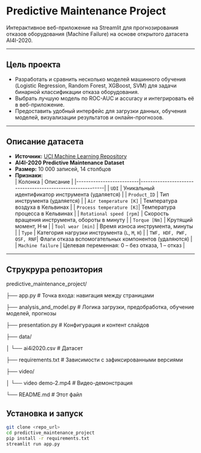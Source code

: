 # Predictive Maintenance Project

Интерактивное веб-приложение на Streamlit для прогнозирования отказов оборудования (Machine Failure) на основе открытого датасета AI4I-2020.  

---

## Цель проекта

- Разработать и сравнить несколько моделей машинного обучения (Logistic Regression, Random Forest, XGBoost, SVM) для задачи бинарной классификации отказа оборудования.  
- Выбрать лучшую модель по ROC-AUC и accuracy и интегрировать её в веб-приложение.  
- Предоставить удобный интерфейс для загрузки данных, обучения моделей, визуализации результатов и онлайн-прогнозов.

---

## Описание датасета

- **Источник:** [UCI Machine Learning Repository](https://archive.ics.uci.edu/dataset/601/predictive+maintenance+dataset)  
- **AI4I-2020 Predictive Maintenance Dataset**  
- **Размер:** 10 000 записей, 14 столбцов  
- **Признаки:**  
  | Колонка                  | Описание                                                  |
  |--------------------------|-----------------------------------------------------------|
  | `UDI`                    | Уникальный идентификатор инструмента (удаляется)         |
  | `Product_ID`             | Тип инструмента (удаляется)                               |
  | `Air temperature [K]`    | Температура воздуха в Кельвинах                         |
  | `Process temperature [K]`| Температура процесса в Кельвинах                        |
  | `Rotational speed [rpm]` | Скорость вращения инструмента, обороты в минуту         |
  | `Torque [Nm]`            | Крутящий момент, Н·м                                     |
  | `Tool wear [min]`        | Время износа инструмента, минуты                         |
  | `Type`                   | Категория нагрузки инструмента (`L`, `M`, `H`)           |
  | `TWF, HDF, PWF, OSF, RNF`| Флаги отказа вспомогательных компонентов (удаляются)     |
  | `Machine failure`        | Целевая переменная: 0 – без отказа, 1 – отказ             |

---

## Струкрура репозитория
predictive_maintenance_project/

├── app.py                # Точка входа: навигация между страницами

├── analysis_and_model.py # Логика загрузки, предобработка, обучение моделей, прогнозы

├── presentation.py       # Конфигурация и контент слайдов

├── data/

│   └── ai4i2020.csv      # Датасет

├── requirements.txt      # Зависимости с зафиксированными версиями

├── video/

│   └── video demo-2.mp4          # Видео-демонстрация

└── README.md             # Этот файл

## Установка и запуск
```bash
git clone <repo_url>
cd predictive_maintenance_project
pip install -r requirements.txt
streamlit run app.py
